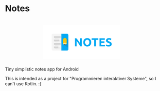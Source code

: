 # Notes

<h1 align=center>
<img src="assets/Logo/horizontal.png" width=50%>
</h1>

Tiny simplistic notes app for Android

This is intended as a project for "Programmieren interaktiver Systeme", so I can't use Kotlin. :(
